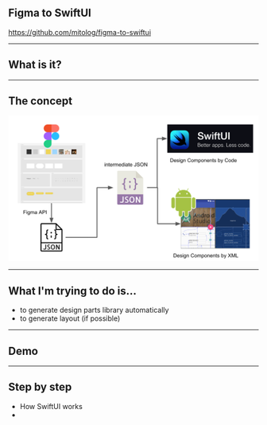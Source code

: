 ## Figma to SwiftUI

https://github.com/mitolog/figma-to-swiftui

---
<!-- sectionTitle: What is it? -->
## What is it?

---
## The concept
<img src="../images/FigmaToSwiftUI_concept.png" className="concept-image" />

---
## What I'm trying to do is...

- to generate design parts library automatically
- to generate layout (if possible)

---
<!-- sectionTitle: Demo -->
## Demo

---
## Step by step

 - How SwiftUI works
 -
